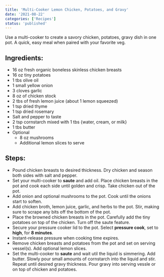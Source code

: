 ```yaml
---
title: 'Multi-Cooker Lemon Chicken, Potatoes, and Gravy'
date: '2021-08-22'
categories: ['Recipes']
status: 'published'
---
```


Use a multi-cooker to create a savory chicken, potatoes, gravy dish in one pot. A quick, easy meal when paired with your favorite veg. 

<!-- excerpt end -->


## Ingredients:

- 16 oz fresh organic boneless skinless chicken breasts
- 16 oz tiny potatoes
- 1 tbs olive oil
- 1 small yellow onion
- 3 cloves garlic 
- 8 oz of chicken stock
- 2 tbs of fresh lemon juice (about 1 lemon squeezed)
- 1 tsp dried thyme
- 1 tsp dried rosemary
- Salt and pepper to taste
- 2 tsp cornstarch mixed with 1 tbs {water, cream, or milk}
- 1 tbs butter
- Optional
  - 8 oz mushrooms
  - Additional lemon slices to serve

## Steps:

- Pound chicken breasts to desired thickness. Dry chicken and season both sides with salt and pepper.
- Set your multi-cooker to **saute** and add oil. Place chicken breasts in the pot and cook each side until golden and crisp. Take chicken out of the pot.
- Add onion and optional mushrooms to the pot. Cook until the onions start to soften. 
- Add chicken broth, lemon juice, garlic, and herbs to the pot. Stir, making sure to scrape any bits off the bottom of the pot.
- Place the browned chicken breasts in the pot. Carefully add the tiny potatoes on top of the chicken. Turn off the saute feature.
- Secure your pressure cooker lid to the pot. Select **pressure cook**, set to **high**, for **8 minutes**.
- Instant-release pressure when cooking time expires.
- Remove chicken breasts and potatoes from the pot and set on serving vessel(s). Add optional lemon slices.
- Set the multi-cooker to **saute** and wait util the liquid is simmering. Add butter. Slowly pour small amounts of cornstarch into the liquid and stir. Repeat until desired gravy thickness. Pour gravy into serving vessle or on top of chicken and potatoes.

